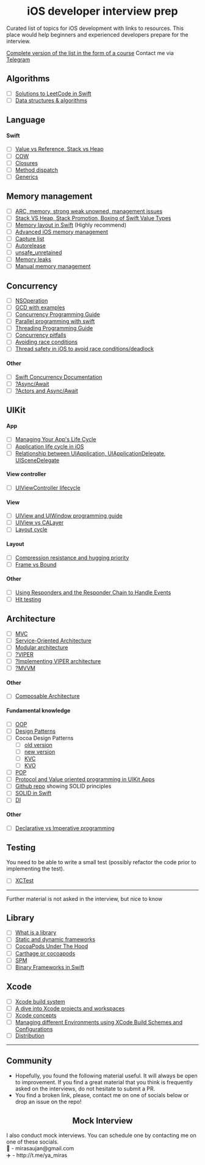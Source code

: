 <div align="center">
	<img src="https://github.com/mirasaujan/iOS-Developer-university/blob/main/ios_interview_prep_icon.png" alt="">
	<h1>iOS developer interview prep</h1>
</div>
Curated list of topics  for iOS development with links to resources. This place would help beginners and experienced developers prepare for the interview. 

[Complete version of the list in the form of a course](http://iosinterview.dev)
Contact me via [Telegram](http://t.me/ya_miras)

## Algorithms
- [ ] [Solutions to LeetCode in Swift](https://github.com/soapyigu/LeetCode-Swift)
- [ ] [Data structures & algorithms](https://github.com/raywenderlich/swift-algorithm-club)

## Language
#### Swift
- [ ] [Value vs Reference, Stack vs Heap](https://abhimuralidharan.medium.com/difference-between-value-type-and-a-reference-type-in-ios-swift-18cb5145ad7a)
- [ ] [COW](https://medium.com/@marthin.pasaribu_72336/copy-on-write-cow-with-swift-ce6c6583de38)
- [ ] [Closures](https://abhimuralidharan.medium.com/functional-swift-all-about-closures-310bc8af31dd)
- [ ] [Method dispatch](https://maxim-kryloff.medium.com/swift-method-dispatch-4ac7efab0388)
- [ ] [Generics](https://www.kodeco.com/3535703-swift-generics-tutorial-getting-started)

## Memory management
- [ ] [ARC, memory, strong weak unowned, management issues](https://docs.swift.org/swift-book/LanguageGuide/AutomaticReferenceCounting.html)
- [ ] [Stack VS Heap, Stack Promotion, Boxing of Swift Value Types](https://www.vadimbulavin.com/value-types-and-reference-types-in-swift/)
- [ ] [Memory layout in Swift](https://www.youtube.com/watch?v=ERYNyrfXjlg&t=11s) (Highly recommend)
- [ ] [Advanced iOS memory management](https://www.vadimbulavin.com/swift-memory-management-arc-strong-weak-and-unowned/)
- [ ] [Capture list](https://www.hackingwithswift.com/articles/179/capture-lists-in-swift-whats-the-difference-between-weak-strong-and-unowned-references)
- [ ] [Autorelease](https://betterprogramming.pub/what-is-autorelease-pool-in-swift-c652784f329e)
- [ ] [unsafe_unretained](https://stackoverflow.com/questions/15968198/what-is-the-use-of-unsafe-unretained-attribute)
- [ ] [Memory leaks](https://medium.com/flawless-app-stories/all-about-memory-leaks-in-ios-cdd450d0cc34)
- [ ] [Manual memory management](https://www.tomdalling.com/blog/cocoa/an-in-depth-look-at-manual-memory-management-in-objective-c/)

## Concurrency
- [ ] [NSOperation](https://nshipster.com/nsoperation/)
- [ ] [GCD with examples](https://dev-wd.github.io/swift/gcd/)
- [ ] [Concurrency Programming Guide](https://developer.apple.com/library/archive/documentation/General/Conceptual/ConcurrencyProgrammingGuide/Introduction/Introduction.html#//apple_ref/doc/uid/TP40008091-CH1-SW1)
- [ ] [Parallel programming with swift](https://medium.com/swift-india/parallel-programming-with-swift-part-2-4-46a3c6262359)
- [ ] [Threading Programming Guide](https://developer.apple.com/library/archive/documentation/Cocoa/Conceptual/Multithreading/Introduction/Introduction.html) 
- [ ] [Concurrency pitfalls](https://medium.com/flawless-app-stories/concurrency-visualized-part-3-pitfalls-and-conclusion-2b893e04b97d)
- [ ] [Avoiding race conditions](https://medium.com/swiftcairo/avoiding-race-conditions-in-swift-9ccef0ec0b26)
- [ ] [Thread safety in iOS to avoid race conditions/deadlock](https://varun04tomar.medium.com/thread-safety-in-ios-to-avoid-race-conditions-read-and-write-problem-deadlock-swift-4a583e1b8a95)

#### Other
- [ ] [Swift Concurrency Documentation](https://docs.swift.org/swift-book/LanguageGuide/Concurrency.html)
- [ ] [?Async/Await](https://developer.apple.com/news/?id=2o3euotz)
- [ ] [?Actors and Async/Await](https://www.hackingwithswift.com/quick-start/concurrency)

## UIKit
#### App
- [ ] [Managing Your App's Life Cycle](https://docs.swift.org/swift-book/documentation/the-swift-programming-language/concurrency/)
- [ ] [Application life cycle in iOS](https://manasaprema04.medium.com/application-life-cycle-in-ios-f7365d8c1636)
- [ ] [Relationship between UIApplication, UIApplicationDelegate, UISceneDelegate](https://manasaprema04.medium.com/scene-delegate-vs-appdelegate-86e22dc17fcb)

#### View controller
- [ ] [UIViewController lifecycle](https://developer.apple.com/documentation/uikit/uiviewcontroller)

#### View
- [ ] [UIView and UIWindow programming guide](https://developer.apple.com/library/archive/documentation/WindowsViews/Conceptual/ViewPG_iPhoneOS/Introduction/Introduction.html#//apple_ref/doc/uid/TP40009503-CH1-SW2)
- [ ] [UIView vs CALayer](https://stackoverflow.com/questions/7826306/what-are-the-differences-between-a-uiview-and-a-calayer)
- [ ] [Layout cycle](https://tech.gc.com/demystifying-ios-layout/)

#### Layout
- [ ] [Compression resistance and hugging priority](https://abhimuralidharan.medium.com/ios-content-hugging-and-content-compression-resistance-priorities-476fb5828ef)
- [ ] [Frame vs Bound](https://programmingwithswift.com/difference-between-frame-and-bounds-in-swift/)

#### Other
- [ ] [Using Responders and the Responder Chain to Handle Events](https://developer.apple.com/documentation/uikit/touches_presses_and_gestures/using_responders_and_the_responder_chain_to_handle_events)
- [ ] [Hit testing](http://smnh.me/hit-testing-in-ios/)

## Architecture
- [ ] [MVC](https://medium.com/flawless-app-stories/the-only-viable-ios-architecture-c42f7b4c845d)
- [ ] [Service-Oriented Architecture](https://livefront.com/writing/creating-a-service-layer-in-swift/)
- [ ] [Modular architecture](https://medium.com/flawless-app-stories/a-modular-architecture-in-swift-aafd9026aa99)
- [ ] [?VIPER](https://www.objc.io/issues/13-architecture/viper/)
- [ ] [?Implementing VIPER architecture](https://medium.com/flawless-app-stories/implementing-viper-archticture-pattern-for-ios-d24a6def8ba2)
- [ ] [?MVVM](https://medium.com/flawless-app-stories/advanced-ios-tutorial-use-mvvm-to-tackle-complicated-tableview-a2386ee817a9)

#### Other
- [ ] [Composable Architecture](https://www.pointfree.co/collections/composable-architecture)

#### Fundamental knowledge
- [ ] [OOP](https://www.coursera.org/learn/object-oriented-design)
- [ ] [Design Patterns](https://www.coursera.org/learn/design-patterns)
- [ ] Cocoa Design Patterns
  - [ ] [old version](https://developer.apple.com/library/archive/documentation/Cocoa/Conceptual/CocoaFundamentals/CocoaDesignPatterns/CocoaDesignPatterns.html)
  - [ ] [new version](https://developer.apple.com/documentation/swift/cocoa_design_patterns)
  - [ ] [KVC](https://developer.apple.com/library/archive/documentation/Cocoa/Conceptual/KeyValueCoding/index.html#//apple_ref/doc/uid/10000107-SW1)
  - [ ] [KVO](https://developer.apple.com/library/archive/documentation/Cocoa/Conceptual/KeyValueObserving/KeyValueObserving.html#//apple_ref/doc/uid/10000177i)
- [ ] [POP](https://www.youtube.com/watch?v=p3zo4ptMBiQ&pp=ygUjcHJvdG9jb2wgb3JpZW50ZWQgcHJvZ3JhbW1pbmcgc3dpZnQ%3D)
- [ ] [Protocol and Value oriented programming in UIKit Apps](https://www.youtube.com/watch?v=SCW0lb7qClw)
- [ ] [Github repo](https://github.com/ochococo/OOD-Principles-In-Swift) showing SOLID principles
- [ ] [SOLID in Swift](https://codeburst.io/solid-design-principle-using-swift-fa67443672b8)
- [ ] [DI](https://medium.com/makingtuenti/dependency-injection-in-swift-part-1-236fddad144a)

#### Other
- [ ] [Declarative vs Imperative programming](https://medium.com/flawless-app-stories/declarative-and-imperative-programming-using-swiftui-and-uikit-c91f1f104252)

## Testing
You need to be able to write a small test (possibly refactor the code prior to implementing the test). 
- [ ] [XCTest](https://www.kodeco.com/21020457-ios-unit-testing-and-ui-testing-tutorial)

---
Further material is not asked in the interview, but nice to know

## Library
- [ ] [What is a library](https://theswiftdev.com/building-static-and-dynamic-swift-libraries-using-the-swift-compiler/)
- [ ] [Static and dynamic frameworks](https://www.vadimbulavin.com/static-dynamic-frameworks-and-libraries/)
- [ ] [CocoaPods Under The Hood](https://www.objc.io/issues/6-build-tools/cocoapods-under-the-hood/)
- [ ] [Carthage or cocoapods](https://medium.com/xcblog/carthage-or-cocoapods-that-is-the-question-1074edaafbcb)
- [ ] [SPM](https://developer.apple.com/documentation/swift_packages/adding_package_dependencies_to_your_app)
- [ ] [Binary Frameworks in Swift](https://asciiwwdc.com/2019/sessions/416)

## Xcode
- [ ] [Xcode build system](https://www.vadimbulavin.com/xcode-build-system/)
- [ ] [A dive into Xcode projects and workspaces](https://mokacoding.com/blog/xcode-projects-and-workspaces/)
- [ ] [Xcode concepts](https://developer.apple.com/library/archive/featuredarticles/XcodeConcepts/Concept-Schemes.html)
- [ ] [Managing different Environments using XCode Build Schemes and Configurations](https://medium.com/flawless-app-stories/managing-different-environments-using-xcode-build-schemes-and-configurations-af7c43f5be19)
- [ ] [Distribution](https://help.apple.com/xcode/mac/current/#/dev8b4250b57)

---
## Community
- Hopefully, you found the following material useful. It will always be open to improvement. If you find a great material that you think is frequently asked on the interviews, do not hesitate to submit a PR.
- You find a broken link, please, contact me on one of socials below or drop an issue on the repo!

<div align="center">
	<h2>Mock Interview</h2>
</div>
I also conduct mock interviews. You can schedule one by contacting me on one of these socials.
<br>
📩 - mirasaujan@gmail.com
<br>
✈️ - http://t.me/ya_miras
